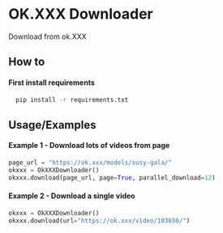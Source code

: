 
# OK.XXX Downloader

Download from ok.XXX



## How to

#### First install requirements

```cmd
  pip install -r requirements.txt
```



## Usage/Examples

#### Example 1 - Download lots of videos from page
```python
page_url = "https://ok.xxx/models/susy-gala/"
okxxx = OkXXXDownloader()
okxxx.download(page_url, page=True, parallel_download=12)

```

#### Example 2 - Download a single video
```python
okxxx = OkXXXDownloader()
okxxx.download(url="https://ok.xxx/video/103650/")

```
